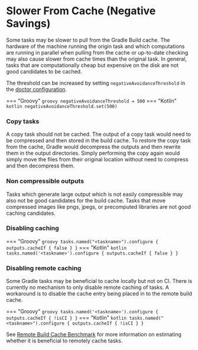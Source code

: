 # Slower From Cache (Negative Savings)

Some tasks may be slower to pull from the Gradle Build cache. The hardware of the machine running the origin task and
which computations are running in parallel when pulling from the cache or up-to-date checking may also cause slower from
cache times than the original task.
In general, tasks that are computationally cheap but expensive on the disk are not good candidates to be cached.

The threshold can be increased by setting `negativeAvoidanceThreshold` in the [doctor configuration](../configuration).

=== "Groovy"
    ``` groovy
    negativeAvoidanceThreshold = 500
    ```
=== "Kotlin"
    ``` kotlin
    negativeAvoidanceThreshold.set(500)
    ```

### Copy tasks
A copy task should not be cached. The output of a copy task would need to be compressed and then stored in
the build cache. To restore the copy task from the cache, Gradle would decompress the outputs and then rewrite them in
the output directories. Simply performing the copy again would simply move the files from their original location without
need to compress and then decompress them.

### Non compressible outputs
Tasks which generate large output which is not easily compressible may also not be good candidates for the build cache.
Tasks that move compressed images like pngs, jpegs, or precomputed libraries are not good caching candidates.

### Disabling caching

=== "Groovy"
    ``` groovy
    tasks.named("<taskname>").configure {
        outputs.cacheIf { false }
    }
    ```
=== "Kotlin"
    ``` kotlin
    tasks.named('<taskname>').configure {
        outputs.cacheIf { false }
    }
    ```

### Disabling remote caching
Some Gradle tasks may be beneficial to cache locally but not on CI. There is currently no mechanism to only disable
remote caching of tasks. A workaround is to disable the cache entry being placed in to the remote build cache.

=== "Groovy"
    ``` groovy
    tasks.named('<taskname>').configure {
        outputs.cacheIf { !isCI }
    }
    ```
=== "Kotlin"
    ``` kotlin
    tasks.named("<taskname>").configure {
        outputs.cacheIf { !isCI }
    }
    ```

See [Remote Build Cache Benchmark](../remote-cache) for more information on estimating whether it is beneficial
to remotely cache tasks.
